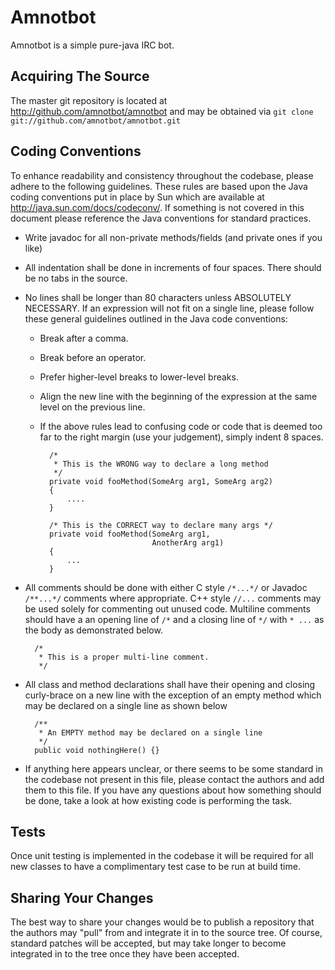 # Amnotbot

Amnotbot is a simple pure-java IRC bot.

## Acquiring The Source

The master git repository is located at http://github.com/amnotbot/amnotbot
and may be obtained via `git clone git://github.com/amnotbot/amnotbot.git`

## Coding Conventions

To enhance readability and consistency throughout the codebase,
please adhere to the following guidelines. These rules are based
upon the Java coding conventions put in place by Sun which are
available at http://java.sun.com/docs/codeconv/. If something
is not covered in this document please reference the Java conventions
for standard practices.

* Write javadoc for all non-private methods/fields (and private
  ones if you like)

* All indentation shall be done in increments of four spaces. There
  should be no tabs in the source.

* No lines shall be longer than 80 characters unless
  ABSOLUTELY NECESSARY. If an expression will not fit on a single
  line, please follow these general guidelines outlined in the
  Java code conventions:

    * Break after a comma.

    * Break before an operator.

    * Prefer higher-level breaks to lower-level breaks.

    * Align the new line with the beginning of the expression
      at the same level on the previous line.

    * If the above rules lead to confusing code or code that is
      deemed too far to the right margin (use your judgement),
      simply indent 8 spaces.

            /*
             * This is the WRONG way to declare a long method
             */
            private void fooMethod(SomeArg arg1, SomeArg arg2)
            {
                ....
            }

            /* This is the CORRECT way to declare many args */
            private void fooMethod(SomeArg arg1,
                                   AnotherArg arg1)
            {
                ...
            }

* All comments should be done with either C style `/*...*/` or
  Javadoc `/**...*/` comments where appropriate. C++ style `//...`
  comments may be used solely for commenting out unused code.
  Multiline comments should have a an opening line of `/*` and a
  closing line of `*/` with `* ...` as the body as demonstrated below.

        /*
         * This is a proper multi-line comment.
         */

* All class and method declarations shall have their opening and
  closing curly-brace on a new line with the exception of an
  empty method which may be declared on a single line as shown below

        /**
         * An EMPTY method may be declared on a single line
         */
        public void nothingHere() {}

* If anything here appears unclear, or there seems to be some
  standard in the codebase not present in this file, please contact
  the authors and add them to this file. If you have any questions
  about how something should be done, take a look at how existing
  code is performing the task.

## Tests

Once unit testing is implemented in the codebase it will be required
for all new classes to have a complimentary test case to be run at
build time.

## Sharing Your Changes

The best way to share your changes would be to publish a repository
that the authors may "pull" from and integrate it in to the source
tree. Of course, standard patches will be accepted, but may take
longer to become integrated in to the tree once they have been
accepted.
